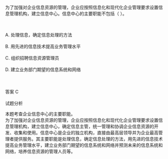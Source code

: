 <div class="detail lh2"><p>
为了加强对企业信息资源的管理，企业应按照信息化和现代化企业管理要求设置信息管理机构，建立信息中心。信息中心的主要职能不包括（  ）。</p><br/><br/>A. 处理信息，确定信息处理的方法<br/><br/>B. 用先进的信息技术提高业务管理水平<br/><br/>C. 组织招聘信息资源管理员<br/><br/>D. 建立业务部门期望的信息系统和网络<br/><br/><br/><br/>答案 C<br/><br/>试题分析<br/><p></p><p>
本题考查企业信息中心的主要职能。<br/>
为了加强对企业信息资源的管理，企业应按照信息化和现代化企业管理要求设置信息管理机构，建立信息中心，确定信息主管，统一管理和协调企业信息资源的开发、收集和使用。信息中心是企业的独立机构，直接由最高层领导并为企业最高管理者提供服务。其主要职能是处理信息，确定信息处理的方法，用先进的信息技术提高业务管理水平，建立业务部门期望的信息系统和网络并预测未来的信息系统和网络，培养信息资源的管理人员等。</p></div>